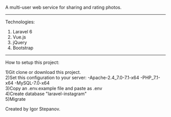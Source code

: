 A multi-user web service for sharing and rating photos. <hr>

Technologies:
1) Laravel 6 <br>
2) Vue.js <br>
3) jQuery <br>
4) Bootstrap <br>
<hr>

How to setup this project:

1)Git clone or download this project.<br>
2)Set this configuration to your server: -Apache-2.4_7.0-7.1-x64 -PHP_7.1-x64 -MySQL-7.0-x64<br>
3)Copy an .env.example file and paste as .env<br>
4)Create database "laravel-instagram"<br>
5)Migrate<br>


Created by Igor Stepanov.

